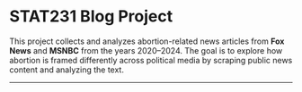 # STAT231 Blog Project

This project collects and analyzes abortion-related news articles from **Fox News** and **MSNBC** from the years 2020–2024. The goal is to explore how abortion is framed differently across political media by scraping public news content and analyzing the text.

---

